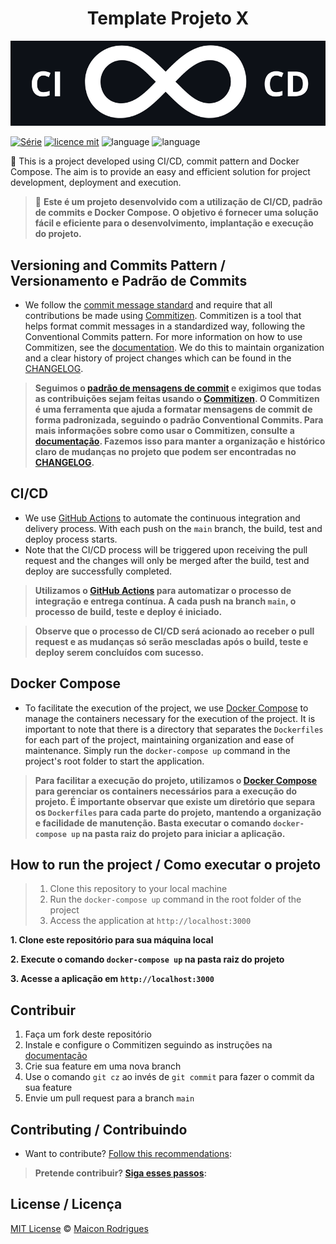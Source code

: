 <div align="center">
  <h1>
    Template Projeto X
  </h1>
</div>

<div>
  <p align="center">
    <img src="img/cIcd-template.png">
  </p>
</div>

[![Série](https://img.shields.io/badge/Maiconrq-TEMPLATE-orange)](https://github.com/Maiconrq/Repository-template)
[![licence mit](https://img.shields.io/badge/licence-MIT-blue.svg)](https://github.com/afonsopacifer/open-source-boilerplate/blob/master/LICENSE.md)
![language](https://img.shields.io/badge/java-language-yellow)
![language](https://img.shields.io/badge/python-language-blue)


:rocket: This is a project developed using CI/CD, commit pattern and Docker Compose. The aim is to provide an easy and efficient solution for project development, deployment and execution. 

> :rocket: **Este é um projeto desenvolvido com a utilização de CI/CD, padrão de commits e Docker Compose. O objetivo é fornecer uma solução fácil e eficiente para o desenvolvimento, implantação e execução do projeto.**

## Versioning and Commits Pattern  /  Versionamento e Padrão de Commits

- We follow the [commit message standard](https://www.conventionalcommits.org/en/v1.0.0/) and require that all contributions be made using [Commitizen](https://github.com/commitizen/cz-cli). Commitizen is a tool that helps format commit messages in a standardized way, following the Conventional Commits pattern. For more information on how to use Commitizen, see the [documentation](https://github.com/commitizen/cz-cli). We do this to maintain organization and a clear history of project changes which can be found in the [CHANGELOG](CHANGELOG.md).

> **Seguimos o [padrão de mensagens de commit](https://www.conventionalcommits.org/en/v1.0.0/) e exigimos que todas as contribuições sejam feitas usando o [Commitizen](https://github.com/commitizen/cz-cli). O Commitizen é uma ferramenta que ajuda a formatar mensagens de commit de forma padronizada, seguindo o padrão Conventional Commits. Para mais informações sobre como usar o Commitizen, consulte a [documentação](https://github.com/commitizen/cz-cli). Fazemos isso para manter a organização e histórico claro de mudanças no projeto que podem ser encontradas no [CHANGELOG](CHANGELOG.md).**

## CI/CD

- We use [GitHub Actions](https://github.com/features/actions) to automate the continuous integration and delivery process. With each push on the `main` branch, the build, test and deploy process starts.
- Note that the CI/CD process will be triggered upon receiving the pull request and the changes will only be merged after the build, test and deploy are successfully completed.

> **Utilizamos o [GitHub Actions](https://github.com/features/actions) para automatizar o processo de integração e entrega contínua. A cada push na branch `main`, o processo de build, teste e deploy é iniciado.**

> **Observe que o processo de CI/CD será acionado ao receber o pull request e as mudanças só serão mescladas após o build, teste e deploy serem concluídos com sucesso.**

## Docker Compose

- To facilitate the execution of the project, we use [Docker Compose](https://docs.docker.com/compose/) to manage the containers necessary for the execution of the project. It is important to note that there is a directory that separates the `Dockerfiles` for each part of the project, maintaining organization and ease of maintenance. Simply run the `docker-compose up` command in the project's root folder to start the application.

> **Para facilitar a execução do projeto, utilizamos o [Docker Compose](https://docs.docker.com/compose/) para gerenciar os containers necessários para a execução do projeto. É importante observar que existe um diretório que separa os `Dockerfiles` para cada parte do projeto, mantendo a organização e facilidade de manutenção. Basta executar o comando `docker-compose up` na pasta raiz do projeto para iniciar a aplicação.**

## How to run the project / Como executar o projeto

> 1. Clone this repository to your local machine
> 2. Run the `docker-compose up` command in the root folder of the project
> 3. Access the application at `http://localhost:3000`

**1. Clone este repositório para sua máquina local**
 
**2. Execute o comando `docker-compose up` na pasta raiz do projeto**

**3. Acesse a aplicação em `http://localhost:3000`**

## Contribuir

1. Faça um fork deste repositório
2. Instale e configure o Commitizen seguindo as instruções na [documentação](https://github.com/commitizen/cz-cli)
3. Crie sua feature em uma nova branch
4. Use o comando `git cz` ao invés de `git commit` para fazer o commit da sua feature
5. Envie um pull request para a branch `main`

## Contributing / Contribuindo

- Want to contribute? [Follow this recommendations](./CONTRIBUTING.md):  

> **Pretende contribuir? [Siga esses passos](./CONTRIBUTING.md):**

## License / Licença
[MIT License](https://github.com/Maiconrq/Repository-template/blob/main/LICENSE) © [Maicon Rodrigues](https://github.com/Maiconrq)
